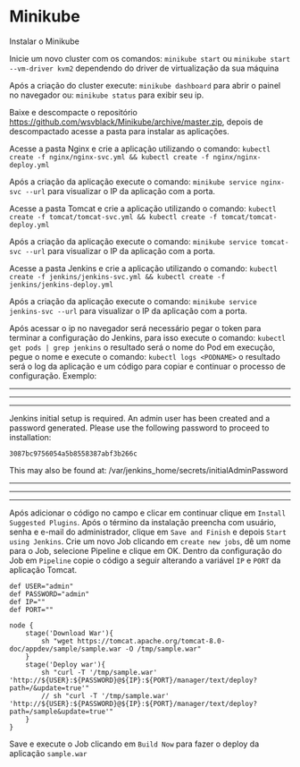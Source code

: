 # Minikube

Instalar o Minikube

Inicie um novo cluster com os comandos:
`minikube start` ou `minikube start --vm-driver kvm2`
dependendo do driver de virtualização da sua máquina

Após a criação do cluster execute: 
`minikube dashboard`
para abrir o painel no navegador ou:
`minikube status`
para exibir seu ip.

Baixe e descompacte o repositório https://github.com/wsvblack/Minikube/archive/master.zip, depois de descompactado acesse a pasta para instalar as aplicações.

Acesse a pasta Nginx e crie a aplicação utilizando o comando:
`kubectl create -f nginx/nginx-svc.yml && kubectl create -f nginx/nginx-deploy.yml`

Após a criação da aplicação execute o comando:
`minikube service nginx-svc --url`
para visualizar o IP da aplicação com a porta.

Acesse a pasta Tomcat e crie a aplicação utilizando o comando:
`kubectl create -f tomcat/tomcat-svc.yml && kubectl create -f tomcat/tomcat-deploy.yml`

Após a criação da aplicação execute o comando:
`minikube service tomcat-svc --url`
para visualizar o IP da aplicação com a porta.

Acesse a pasta Jenkins e crie a aplicação utilizando o comando:
`kubectl create -f jenkins/jenkins-svc.yml && kubectl create -f jenkins/jenkins-deploy.yml`

Após a criação da aplicação execute o comando:
`minikube service jenkins-svc --url`
para visualizar o IP da aplicação com a porta.

Após acessar o ip no navegador será necessário pegar o token para terminar a configuração do Jenkins, para isso execute o comando:
`kubectl get pods | grep jenkins`
o resultado será o nome do Pod em execução, pegue o nome e execute o comando:
`kubectl logs <PODNAME>`
o resultado será o log da aplicação e um código para copiar e continuar o processo de configuração. Exemplo:

*************************************************************
*************************************************************
*************************************************************

Jenkins initial setup is required. An admin user has been created and a password generated.
Please use the following password to proceed to installation:

`3087bc9756054a5b8558387abf3b266c`

This may also be found at: /var/jenkins_home/secrets/initialAdminPassword

*************************************************************
*************************************************************
*************************************************************

Após adicionar o código no campo e clicar em continuar clique em `Install Suggested Plugins`.
Após o término da instalação preencha com usuário, senha e e-mail do administrador, clique em `Save and Finish` e depois `Start using Jenkins`.
Crie um novo Job clicando em `create new jobs`, dê um nome para o Job, selecione Pipeline e clique em OK.
Dentro da configuração do Job em `Pipeline` copie o código a seguir alterando a variável `IP` e `PORT` da aplicação Tomcat.
```
def USER="admin"
def PASSWORD="admin"
def IP=""
def PORT=""

node {
    stage('Download War'){
        sh "wget https://tomcat.apache.org/tomcat-8.0-doc/appdev/sample/sample.war -O /tmp/sample.war"
    }
    stage('Deploy war'){
        sh "curl -T '/tmp/sample.war' 'http://${USER}:${PASSWORD}@${IP}:${PORT}/manager/text/deploy?path=/&update=true'"
        // sh "curl -T '/tmp/sample.war' 'http://${USER}:${PASSWORD}@${IP}:${PORT}/manager/text/deploy?path=/sample&update=true'"
    }
}
```

Save e execute o Job clicando em `Build Now` para fazer o deploy da aplicação `sample.war`